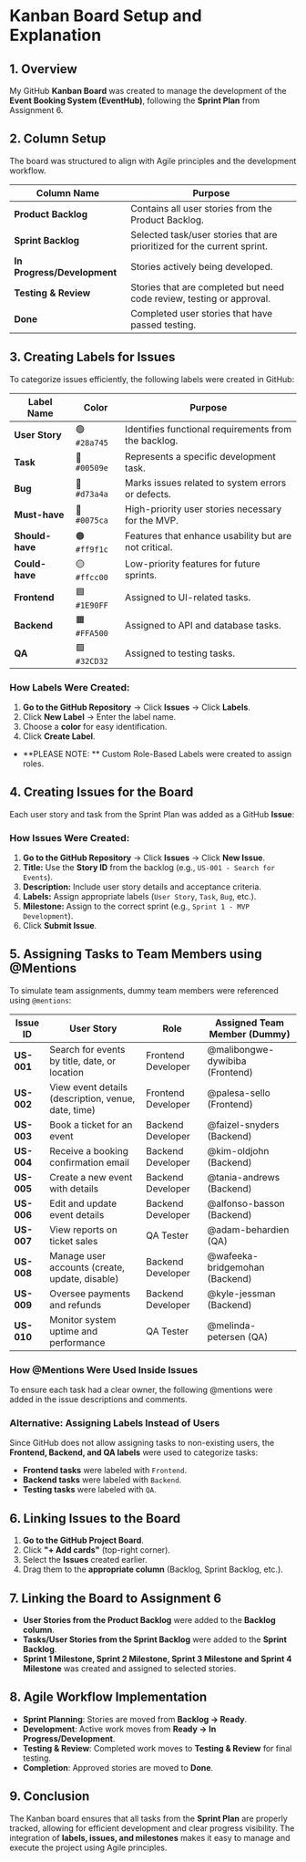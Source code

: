 # Kanban Board Setup and Explanation

## 1. Overview
My  GitHub **Kanban Board** was created to manage the development of the **Event Booking System (EventHub)**, following the **Sprint Plan** from Assignment 6.

## 2. Column Setup
The board was structured to align with Agile principles and the development workflow.

| Column Name | Purpose |
|-------------|---------|
| **Product Backlog** | Contains all user stories from the Product Backlog. |
| **Sprint Backlog** | Selected task/user stories that are prioritized for the current sprint. |
| **In Progress/Development** | Stories actively being developed. |
| **Testing & Review** | Stories that are completed but need code review, testing or approval. |
| **Done** | Completed user stories that have passed testing. |

## 3. Creating Labels for Issues
To categorize issues efficiently, the following labels were created in GitHub:

| Label Name | Color | Purpose |
|------------|-------|---------|
| **User Story** | 🟢 `#28a745` | Identifies functional requirements from the backlog. |
| **Task** | 🔵 `#00509e` | Represents a specific development task. |
| **Bug** | 🔴 `#d73a4a` | Marks issues related to system errors or defects. |
| **Must-have** | 🔵 `#0075ca` | High-priority user stories necessary for the MVP. |
| **Should-have** | 🟠 `#ff9f1c` | Features that enhance usability but are not critical. |
| **Could-have** | 🟡 `#ffcc00` | Low-priority features for future sprints. |
| **Frontend** | 🟦 `#1E90FF` | Assigned to UI-related tasks. |
| **Backend** | 🟧 `#FFA500` | Assigned to API and database tasks. |
| **QA** | 🟩 `#32CD32` | Assigned to testing tasks. |

### **How Labels Were Created:**
1. **Go to the GitHub Repository** → Click **Issues** → Click **Labels**.
2. Click **New Label** → Enter the label name.
3. Choose a **color** for easy identification.
4. Click **Create Label**.
- **PLEASE NOTE: ** Custom Role-Based Labels were created to assign roles. 

## 4. Creating Issues for the Board
Each user story and task from the Sprint Plan was added as a GitHub **Issue**:

### **How Issues Were Created:**
1. **Go to the GitHub Repository** → Click **Issues** → Click **New Issue**.
2. **Title:** Use the **Story ID** from the backlog (e.g., `US-001 - Search for Events`).
3. **Description:** Include user story details and acceptance criteria.
4. **Labels:** Assign appropriate labels (`User Story`, `Task`, `Bug`, etc.).
5. **Milestone:** Assign to the correct sprint (e.g., `Sprint 1 - MVP Development`).
6. Click **Submit Issue**.

## 5. Assigning Tasks to Team Members using @Mentions
To simulate team assignments, dummy team members were referenced using `@mentions`:

| Issue ID | User Story | Role | Assigned Team Member (Dummy) |
|----------|-----------|------|--------------------------|
| **US-001** | Search for events by title, date, or location | Frontend Developer | @malibongwe-dywibiba (Frontend) | 
| **US-002** | View event details (description, venue, date, time) | Frontend Developer | @palesa-sello (Frontend) |
| **US-003** | Book a ticket for an event | Backend Developer | @faizel-snyders (Backend) |
| **US-004** | Receive a booking confirmation email | Backend Developer | @kim-oldjohn (Backend) |
| **US-005** | Create a new event with details | Backend Developer | @tania-andrews (Backend) |
| **US-006** | Edit and update event details | Backend Developer | @alfonso-basson (Backend) |
| **US-007** | View reports on ticket sales | QA Tester | @adam-behardien (QA) |
| **US-008** | Manage user accounts (create, update, disable) | Backend Developer | @wafeeka-bridgemohan (Backend) |
| **US-009** | Oversee payments and refunds | Backend Developer | @kyle-jessman (Backend) |
| **US-010** | Monitor system uptime and performance | QA Tester | @melinda-petersen (QA) |

### **How @Mentions Were Used Inside Issues**
To ensure each task had a clear owner, the following @mentions were added in the issue descriptions and comments.

### **Alternative: Assigning Labels Instead of Users**
Since GitHub does not allow assigning tasks to non-existing users, the **Frontend, Backend, and QA labels** were used to categorize tasks:
- **Frontend tasks** were labeled with `Frontend`.
- **Backend tasks** were labeled with `Backend`.
- **Testing tasks** were labeled with `QA`.


## 6. Linking Issues to the Board
1. **Go to the GitHub Project Board**.
2. Click **"+ Add cards"** (top-right corner).
3. Select the **Issues** created earlier.
4. Drag them to the **appropriate column** (Backlog, Sprint Backlog, etc.).

## 7. Linking the Board to Assignment 6
- **User Stories from the Product Backlog** were added to the **Backlog column**.
- **Tasks/User Stories from the Sprint Backlog** were added to the **Sprint Backlog**.
- **Sprint 1 Milestone, Sprint 2 Milestone, Sprint 3 Milestone and Sprint 4 Milestone** was created and assigned to selected stories.


## 8. Agile Workflow Implementation
- **Sprint Planning**: Stories are moved from **Backlog → Ready**.
- **Development**: Active work moves from **Ready → In Progress/Development**.
- **Testing & Review**: Completed work moves to **Testing & Review** for final testing.
- **Completion**: Approved stories are moved to **Done**.

## 9. Conclusion
The Kanban board ensures that all tasks from the **Sprint Plan** are properly tracked, allowing for efficient development and clear progress visibility. The integration of **labels, issues, and milestones** makes it easy to manage and execute the project using Agile principles.
